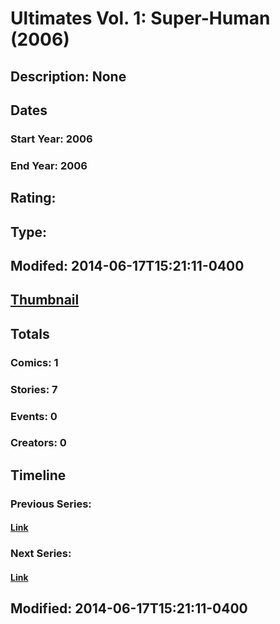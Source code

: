 # Ultimates Vol. 1: Super-Human (2006)
## Description: None
## Dates
### Start Year: 2006
### End Year: 2006
## Rating: 
## Type: 
## Modifed: 2014-06-17T15:21:11-0400
## [Thumbnail](http://i.annihil.us/u/prod/marvel/i/mg/b/40/image_not_available.jpg)
## Totals
### Comics: 1
### Stories: 7
### Events: 0
### Creators: 0
## Timeline
### Previous Series: 
#### [Link]()
### Next Series: 
#### [Link]()
## Modified: 2014-06-17T15:21:11-0400
